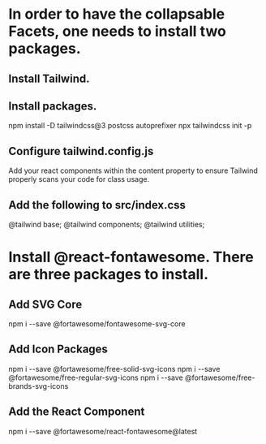 # In order to have the collapsable Facets, one needs to install two packages.

## Install Tailwind.

## Install packages.
npm install -D tailwindcss@3 postcss autoprefixer
npx tailwindcss init -p

## Configure tailwind.config.js
Add your react components within the content property to ensure Tailwind properly scans your code for class usage.

## Add the following to src/index.css
@tailwind base;
@tailwind components;
@tailwind utilities;


# Install @react-fontawesome. There are three packages to install.

## Add SVG Core
npm i --save @fortawesome/fontawesome-svg-core

## Add Icon Packages
npm i --save @fortawesome/free-solid-svg-icons
npm i --save @fortawesome/free-regular-svg-icons
npm i --save @fortawesome/free-brands-svg-icons

## Add the React Component
npm i --save @fortawesome/react-fontawesome@latest